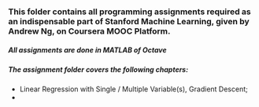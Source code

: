 ### This folder contains all programming assignments required as an indispensable part of Stanford Machine Learning, given by Andrew Ng, on Coursera MOOC Platform.

##### All assignments are done in MATLAB of Octave

##### The assignment folder covers the following chapters:

* Linear Regression with Single / Multiple Variable(s), Gradient Descent;
* 
